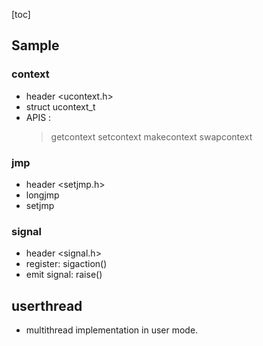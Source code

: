 [toc]

## Sample
### context
* header <ucontext.h>
* struct ucontext_t
* APIS : 
    > getcontext
    > setcontext
    > makecontext
    > swapcontext


### jmp
* header <setjmp.h>
* longjmp 
* setjmp

### signal
* header <signal.h>
* register: sigaction()
* emit signal: raise()

## userthread
* multithread implementation in user mode.

## 
